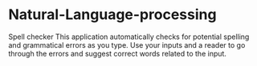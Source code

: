 # Natural-Language-processing
Spell checker
This application automatically checks for potential spelling and grammatical errors as you type. Use your inputs and a reader to go through the errors and suggest correct words related to the input.
